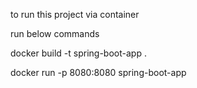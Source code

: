 to run this project via container 

run below commands 

docker build -t spring-boot-app .

docker run -p 8080:8080 spring-boot-app
